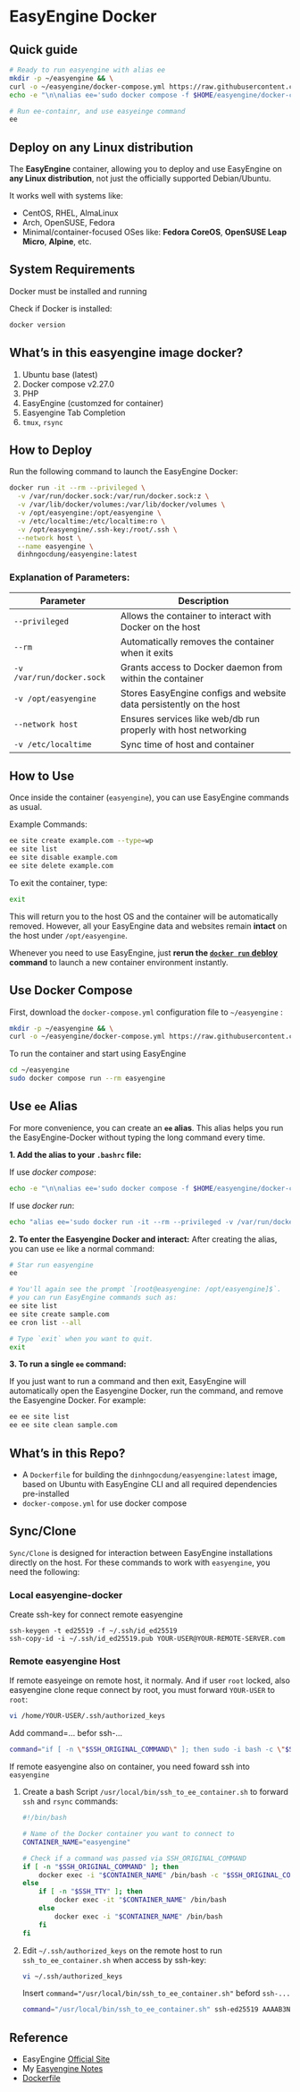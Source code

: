 # EasyEngine Docker

## Quick guide

```bash
# Ready to run easyengine with alias ee
mkdir -p ~/easyengine && \
curl -o ~/easyengine/docker-compose.yml https://raw.githubusercontent.com/dinhngocdung/easyengine-docker/master/docker-compose.yml && \
echo -e "\n\nalias ee='sudo docker compose -f $HOME/easyengine/docker-compose.yml run --rm easyengine'" >> ~/.bashrc && source ~/.bashrc

# Run ee-containr, and use easyeinge command
ee
```

## Deploy on any Linux distribution

The **EasyEngine** container, allowing you to deploy and use EasyEngine on **any Linux distribution**, not just the officially supported Debian/Ubuntu.

It works well with systems like:

* CentOS, RHEL, AlmaLinux
* Arch, OpenSUSE, Fedora
* Minimal/container-focused OSes like:
  **Fedora CoreOS**, **OpenSUSE Leap Micro**, **Alpine**, etc.

## System Requirements

Docker must be installed and running

Check if Docker is installed:

```bash
docker version
```

## What’s in this easyengine image docker?
1. Ubuntu base (latest)
2. Docker compose v2.27.0
3. PHP
4. EasyEngine (customzed for container)
5. Easyengine Tab Completion
6. `tmux`, `rsync`

## How to Deploy

Run the following command to launch the EasyEngine Docker:

```bash
docker run -it --rm --privileged \
  -v /var/run/docker.sock:/var/run/docker.sock:z \
  -v /var/lib/docker/volumes:/var/lib/docker/volumes \
  -v /opt/easyengine:/opt/easyengine \
  -v /etc/localtime:/etc/localtime:ro \
  -v /opt/easyengine/.ssh-key:/root/.ssh \
  --network host \
  --name easyengine \
  dinhngocdung/easyengine:latest
```

### Explanation of Parameters:

| Parameter                 | Description                                                         |
| ------------------------- | ------------------------------------------------------------------- |
| `--privileged`            | Allows the container to interact with Docker on the host            |
| `--rm`                    | Automatically removes the container when it exits                   |
| `-v /var/run/docker.sock` | Grants access to Docker daemon from within the container            |
| `-v /opt/easyengine`      | Stores EasyEngine configs and website data persistently on the host |
| `--network host`          | Ensures services like web/db run properly with host networking      |
| `-v /etc/localtime `      | Sync time of host and container                                     |

## How to Use

Once inside the container (`easyengine`), you can use EasyEngine commands as usual.

Example Commands:

```bash
ee site create example.com --type=wp
ee site list
ee site disable example.com
ee site delete example.com
```

To exit the container, type:

```bash
exit
```

This will return you to the host OS and the container will be automatically removed.
However, all your EasyEngine data and websites remain **intact** on the host under `/opt/easyengine`.


Whenever you need to use EasyEngine, just **rerun the [`docker run` debloy](#how-to-deploy) command** to launch a new container environment instantly.


## Use Docker Compose

First, download the `docker-compose.yml` configuration file to `~/easyengine` :

```bash
mkdir -p ~/easyengine && \
curl -o ~/easyengine/docker-compose.yml https://raw.githubusercontent.com/dinhngocdung/easyengine-docker/master/docker-compose.yml
```

To run the container and start using EasyEngine

```bash
cd ~/easyengine
sudo docker compose run --rm easyengine
```

## Use `ee` Alias

For more convenience, you can create an **`ee` alias**. This alias helps you run the EasyEngine-Docker without typing the long command every time.

**1. Add the alias to your `.bashrc` file:**

If use *docker compose*:
```bash
echo -e "\n\nalias ee='sudo docker compose -f $HOME/easyengine/docker-compose.yml run --rm easyengine'" >> "$HOME/.bashrc" && source "$HOME/.bashrc"
```

If use *docker run*:
```bash
echo "alias ee='sudo docker run -it --rm --privileged -v /var/run/docker.sock:/var/run/docker.sock:z -v /var/lib/docker/volumes:/var/lib/docker/volumes -v /opt/easyengine:/opt/easyengine -v /etc/localtime:/etc/localtime:ro -v /opt/easyengine/.ssh-key:/root/.ssh --network host --name easyengine dinhngocdung/easyengine:latest'" >> "$HOME/.bashrc" && source "$HOME/.bashrc"
```

**2. To enter the Easyengine Docker and interact:**
After creating the alias, you can use `ee` like a normal command:

```bash
# Star run easyengine
ee

# You'll again see the prompt `[root@easyengine: /opt/easyengine]$`. 
# you can run EasyEngine commands such as:
ee site list
ee site create sample.com
ee cron list --all

# Type `exit` when you want to quit.
exit
```

**3. To run a single `ee` command:**

If you just want to run a command and then exit, EasyEngine will automatically open the Easyengine Docker, run the command, and remove the Easyengine Docker. For example:

```bash
ee ee site list
ee ee site clean sample.com
```


## What’s in this Repo?

* A `Dockerfile` for building the `dinhngocdung/easyengine:latest` image, based on Ubuntu with EasyEngine CLI and all required dependencies pre-installed
* `docker-compose.yml` for use docker compose


## Sync/Clone

`Sync/Clone` is designed for interaction between EasyEngine installations directly on the host. For these commands to work with `easyengine`, you need the following:

### Local easyengine-docker

Create ssh-key for connect remote easyengine

```
ssh-keygen -t ed25519 -f ~/.ssh/id_ed25519
ssh-copy-id -i ~/.ssh/id_ed25519.pub YOUR-USER@YOUR-REMOTE-SERVER.com
```

### Remote easyengine Host

If remote easyeinge on remote host, it normaly. And if user `root` locked, also easyengine clone reque connect by root, you must forward `YOUR-USER` to `root`:
 ```bash
 vi /home/YOUR-USER/.ssh/authorized_keys
 ```
 
 Add command=... befor ssh-...
 ```bash
 command="if [ -n \"$SSH_ORIGINAL_COMMAND\" ]; then sudo -i bash -c \"$SSH_ORIGINAL_COMMAND\"; else sudo -i; fi" ssh-....
 ```
If remote easyengine also on container, you need foward ssh into `easyengine`

1.  Create a bash Script `/usr/local/bin/ssh_to_ee_container.sh` to forward `ssh` and `rsync` commands:
    ```bash
    #!/bin/bash

    # Name of the Docker container you want to connect to
    CONTAINER_NAME="easyengine"

    # Check if a command was passed via SSH_ORIGINAL_COMMAND
    if [ -n "$SSH_ORIGINAL_COMMAND" ]; then
        docker exec -i "$CONTAINER_NAME" /bin/bash -c "$SSH_ORIGINAL_COMMAND"
    else
        if [ -n "$SSH_TTY" ]; then
            docker exec -it "$CONTAINER_NAME" /bin/bash
        else
            docker exec -i "$CONTAINER_NAME" /bin/bash
        fi
    fi
    ```
2.  Edit `~/.ssh/authorized_keys` on the remote host to run `ssh_to_ee_container.sh` when access by ssh-key:
    ```bash
    vi ~/.ssh/authorized_keys
    ```
    Insert `command="/usr/local/bin/ssh_to_ee_container.sh"` beford `ssh-...`
    ```bash
    command="/usr/local/bin/ssh_to_ee_container.sh" ssh-ed25519 AAAAB3NzaC1yc2EAAAADAQABAAABAQ... your_key_comment_or_email
    ```

## Reference
- EasyEngine [Official Site](https://easyengine.io/)
- My [Easyengine Notes](https://easyengine.pages.dev/)
- [Dockerfile](https://github.com/dinhngocdung/easyengine-docker/blob/main/Dockerfile)
